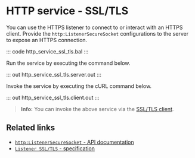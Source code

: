 # HTTP service - SSL/TLS

You can use the HTTPS listener to connect to or interact with an HTTPS client. Provide the `http:ListenerSecureSocket` configurations to the server to expose an HTTPS connection.

::: code http_service_ssl_tls.bal :::

Run the service by executing the command below.

::: out http_service_ssl_tls.server.out :::

Invoke the service by executing the cURL command below.

::: out http_service_ssl_tls.client.out :::

>**Info:** You can invoke the above service via the [SSL/TLS client](/learn/by-example/http-client-ssl-tls/).

## Related links
- [`http:ListenerSecureSocket` - API documentation](https://lib.ballerina.io/ballerina/http/latest/records/ListenerSecureSocket)
- [`Listener SSL/TLS` - specification](https://ballerina.io/spec/http/#921-listener---ssltls)

